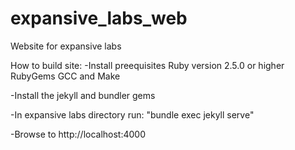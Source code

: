 # expansive_labs_web
Website for expansive labs

How to build site:
 -Install preequisites
  Ruby version 2.5.0 or higher
  RubyGems
  GCC and Make
 
 -Install the jekyll and bundler gems
 
 -In expansive labs directory run:
  "bundle exec jekyll serve"
 
 -Browse to http://localhost:4000
